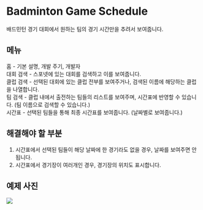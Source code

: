 # Badminton Game Schedule

배드민턴 경기 대회에서 원하는 팀의 경기 시간만을 추려서 보여줍니다.

## 메뉴

홈 - 기본 설명, 개발 주기, 개발자 <br/>
대회 검색 - 스포넷에 있는 대회를 검색하고 이를 보여줍니다.<br/>
클럽 검색 - 선택된 대회에 있는 클럽 전부를 보여주거나, 검색된 이름에 해당하는 클럽을 나열합니다.<br/>
팀 검색 - 클럽 내에서 출전하는 팀들의 리스트를 보여주며, 시간표에 반영할 수 있습니다. (팀 이름으로 검색할 수 있습니다.)<br/>
시간표 - 선택된 팀들을 통해 최종 시간표를 보여줍니다. (날짜별로 보여줍니다.)<br/>

## 해결해야 할 부분

1. 시간표에서 선택된 팀들이 해당 날짜에 한 경기라도 없을 경우, 날짜를 보여주면 안됩니다.
2. 시간표에서 경기장이 여러개인 경우, 경기장의 위치도 표시합니다.

## 예제 사진

<img src="https://github.com/Psycoma99/BadmintonGameSchedule/blob/1.0.2/example.png" />
